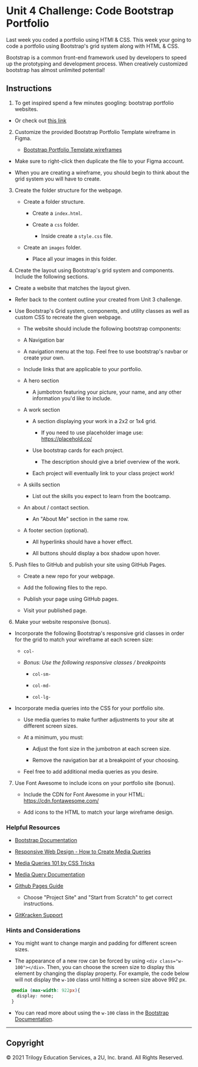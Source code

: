 # Unit 4 Challenge: Code Bootstrap Portfolio

Last week you coded a portfolio using HTMl & CSS. This week your going to code a portfolio using Bootstrap's grid system along with HTML & CSS.

Bootstrap is a common front-end framework used by developers to speed up the prototyping and development process. When creatively customized bootstrap has almost unlimited potential!

## Instructions

1. To get inspired spend a few minutes googling: bootstrap portfolio websites.

  - Or check out [this link](https://colorlib.com/wp/free-bootstrap-4-portfolio-website-templates/)

2. Customize the provided Bootstrap Portfolio Template wireframe in Figma.

    - [Bootstrap Portfolio Template wireframes](https://www.figma.com/file/NMUebR5Dp2KAyc5Lqvbesv/Bootstrap-4-UI-Kit-Templates) 

  - Make sure to right-click then duplicate the file to your Figma account.

   - When you are creating a wireframe, you should begin to think about the grid system you will have to create. 

3. Create the folder structure for the webpage.

   - Create a folder structure.

     - Create a `index.html`.

     - Create a `css` folder.

       - Inside create a `style.css` file.

   - Create an `images` folder.

       - Place all your images in this folder.

4. Create the layout using Bootstrap's grid system and components. Include the following sections.

  - Create a website that matches the layout given.

  - Refer back to the content outline your created from Unit 3 challenge.

  - Use Bootstrap's Grid system, components, and utility classes as well as custom CSS to recreate the given webpage.

    - The website should include the following bootstrap components:

    - A Navigation bar
    
    - A navigation menu at the top. Feel free to use bootstrap's navbar or create your own.

    - Include links that are applicable to your portfolio.

    - A hero section

        - A jumbotron featuring your picture, your name, and any other information you'd like to include.

    - A work section

      - A section displaying your work in a 2x2 or 1x4 grid. 

        - If you need to use placeholder image use: https://placehold.co/ 

      - Use bootstrap cards for each project.

        - The description should give a brief overview of the work.

      - Each project will eventually link to your class project work!

    - A skills section

      - List out the skills you expect to learn from the bootcamp.

    - An about / contact section.

      - An "About Me" section in the same row.
    
    - A footer section (optional).

      - All hyperlinks should have a hover effect.

      - All buttons should display a box shadow upon hover.

5. Push files to GitHub and publish your site using GitHub Pages.

   - Create a new repo for your webpage.

   - Add the following files to the repo.

   - Publish your page using GitHub pages.

   - Visit your published page.

6. Make your website responsive (bonus). 

- Incorporate the following Bootstrap's responsive grid classes in order for the grid to match your wireframe at each screen size:

     - `col- `

    - *Bonus: Use the following responsive classes / breakpoints*

       - `col-sm-`

       - `col-md-`

       - `col-lg-`

- Incorporate media queries into the CSS for your portfolio site.

   - Use media queries to make further adjustments to your site at different screen sizes.

   - At a minimum, you must:

     - Adjust the font size in the jumbotron at each screen size.

     - Remove the navigation bar at a breakpoint of your choosing.

   - Feel free to add additional media queries as you desire.

7. Use Font Awesome to include icons on your portfolio site (bonus).

   - Include the CDN for Font Awesome in your HTML: https://cdn.fontawesome.com/ 

   - Add icons to the HTML to match your large wireframe design.


### Helpful Resources

- [Bootstrap Documentation](https://getbootstrap.com/docs/4.0/getting-started/introduction/)

- [Responsive Web Design - How to Create Media Queries](https://www.youtube.com/watch?v=5xzaGSYd7jM)

- [Media Queries 101 by CSS Tricks](https://css-tricks.com/css-media-queries/)

- [Media Query Documentation](https://www.w3schools.com/css/css_rwd_mediaqueries.asp)

- [Github Pages Guide](https://pages.github.com/)

  - Choose "Project Site" and "Start from Scratch" to get correct instructions.

- [GitKracken Support](https://support.gitkraken.com/)

### Hints and Considerations

- You might want to change margin and padding for different screen sizes.

- The appearance of a new row can be forced by using `<div class="w-100"></div>`. Then, you can choose the screen size to display this element by changing the display property. For example, the code below will not display the `w-100` class until hitting a screen size above 992 px.

  
```CSS
  @media (max-width: 922px){
    display: none;
  }
```
  - You can read more about using the `w-100` class in the [Bootstrap Documentation](https://getbootstrap.com/docs/4.0/layout/grid/#column-breaks).

---

## Copyright

© 2021 Trilogy Education Services, a 2U, Inc. brand. All Rights Reserved.

